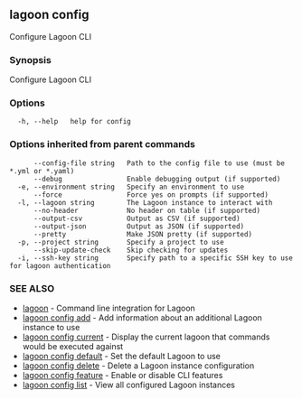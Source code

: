 ## lagoon config

Configure Lagoon CLI

### Synopsis

Configure Lagoon CLI

### Options

```
  -h, --help   help for config
```

### Options inherited from parent commands

```
      --config-file string   Path to the config file to use (must be *.yml or *.yaml)
      --debug                Enable debugging output (if supported)
  -e, --environment string   Specify an environment to use
      --force                Force yes on prompts (if supported)
  -l, --lagoon string        The Lagoon instance to interact with
      --no-header            No header on table (if supported)
      --output-csv           Output as CSV (if supported)
      --output-json          Output as JSON (if supported)
      --pretty               Make JSON pretty (if supported)
  -p, --project string       Specify a project to use
      --skip-update-check    Skip checking for updates
  -i, --ssh-key string       Specify path to a specific SSH key to use for lagoon authentication
```

### SEE ALSO

* [lagoon](lagoon.md)	 - Command line integration for Lagoon
* [lagoon config add](lagoon_config_add.md)	 - Add information about an additional Lagoon instance to use
* [lagoon config current](lagoon_config_current.md)	 - Display the current lagoon that commands would be executed against
* [lagoon config default](lagoon_config_default.md)	 - Set the default Lagoon to use
* [lagoon config delete](lagoon_config_delete.md)	 - Delete a Lagoon instance configuration
* [lagoon config feature](lagoon_config_feature.md)	 - Enable or disable CLI features
* [lagoon config list](lagoon_config_list.md)	 - View all configured Lagoon instances


